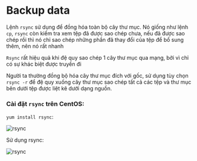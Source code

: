 # Backup data
Lệnh `rsync` sử dụng để đồng hóa toàn bộ cây thư mục. Nó giống như lệnh `cp`, `rsync` còn kiểm tra xem tệp đã được sao chép chưa, nếu đã được sao chép rồi thì nó chỉ sao chép những phần đã thay đổi của tệp để bổ sung thêm, nên nó rất nhanh

`Rsync` rất hiệu quả khi đệ quy sao chép 1 cây thư mục qua mạng, bởi vì chỉ có sự khác biệt được truyền đi

Người ta thường đồng bộ hóa cây thư mục đích với gốc, sử dụng tùy chọn `rsync -r` để đệ quy xuống cây thư mục sao chép tất cả các tệp và thư mục bên dưới tệp được liệt kê dưới dạng nguồn.

### Cài đặt `rsync` trên CentOS:
`yum install rsync`:

![rsync](https://f4-zpcloud.zdn.vn/5230051558947171167/a65ab241d0ee1bb042ff.jpg)

Sử dụng rsync:

![rsync](https://f5-zpcloud.zdn.vn/1912913072109742549/26a0afa1290ee250bb1f.jpg)
